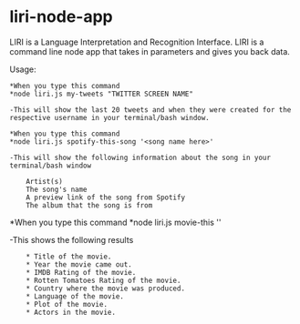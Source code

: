 # liri-node-app
LIRI is a Language Interpretation and Recognition Interface. LIRI is a command line node app that takes in parameters and gives you back data.


Usage:

    *When you type this command
    *node liri.js my-tweets "TWITTER SCREEN NAME"

    -This will show the last 20 tweets and when they were created for the respective username in your terminal/bash window.

    *When you type this command
    *node liri.js spotify-this-song '<song name here>'

    -This will show the following information about the song in your terminal/bash window

        Artist(s)
        The song's name
        A preview link of the song from Spotify
        The album that the song is from

   *When you type this command
   *node liri.js movie-this '<movie name here>'

   -This shows the following results

        * Title of the movie.
        * Year the movie came out.
        * IMDB Rating of the movie.
        * Rotten Tomatoes Rating of the movie.
        * Country where the movie was produced.
        * Language of the movie.
        * Plot of the movie.
        * Actors in the movie.